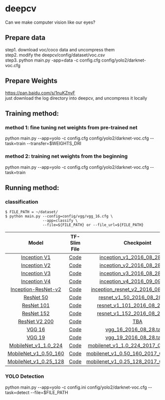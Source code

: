 # deepcv
Can we make computer vision like our eyes?

## Prepare data
step1. download voc/coco data and uncompress them \
step2. modify the deepcv/config/dataset/voc.csv \
step3. python main.py -app=data -c config.cfg config/yolo2/darknet-voc.cfg


## Prepare Weights
https://pan.baidu.com/s/1nuKZnvF \
just download the log directory into deepcv, and uncompress it locally

## Training method:
### method 1: fine tuning net weights from pre-trained net
python main.py --app=yolo -c config.cfg config/yolo2/darknet-voc.cfg --task=train --transfer=$WEIGHTS_DRI
### method 2: training net weights from the beginning
python main.py --app=yolo -c config.cfg config/yolo2/darknet-voc.cfg --task=train
## Running method:

### classification
```shell
$ FILE_PATH = ~/dataset/
$ python main.py --config=config/vgg/vgg_16.cfg \ 
                 --app=classify \
                 --file=${FILE_PATH} or --file_url=${FILE_PATH}

```
Model | TF-Slim File | Checkpoint | Top-1 Accuracy| Top-5 Accuracy |
:----:|:------------:|:----------:|:-------:|:--------:|
[Inception V1](http://arxiv.org/abs/1409.4842v1)|[Code](https://github.com/xhzcyc/deepcv/blob/master/model/classification/inception_v1.py)|[inception_v1_2016_08_28.tar.gz](https://pan.baidu.com/s/1gfACLMV)|69.8|89.6|
[Inception V2](http://arxiv.org/abs/1502.03167)|[Code](https://github.com/xhzcyc/deepcv/blob/master/model/classification/inception_v2.py)|[inception_v2_2016_08_28.tar.gz](https://pan.baidu.com/s/1gfACLMV)|73.9|91.8|
[Inception V3](http://arxiv.org/abs/1512.00567)|[Code](https://github.com/xhzcyc/deepcv/blob/master/model/classification/inception_v3.py)|[inception_v3_2016_08_28.tar.gz](https://pan.baidu.com/s/1gfACLMV)|78.0|93.9|
[Inception V4](http://arxiv.org/abs/1602.07261)|[Code](https://github.com/xhzcyc/deepcv/blob/master/model/classification/inception_v4.py)|[inception_v4_2016_09_09.tar.gz](https://pan.baidu.com/s/1gfACLMV)|80.2|95.2|
[Inception-ResNet-v2](http://arxiv.org/abs/1602.07261)|[Code](https://github.com/xhzcyc/deepcv/blob/master/model/classification/inception_resnet_v2.py)|[inception_resnet_v2_2016_08_30.tar.gz](https://pan.baidu.com/s/1gfACLMV)|80.4|95.3|
[ResNet 50](https://arxiv.org/abs/1512.03385)|[Code](https://github.com/xhzcyc/deepcv/blob/master/model/classification/resnet_v1.py)|[resnet_v1_50_2016_08_28.tar.gz](https://pan.baidu.com/s/1gfACLMV)|75.2|92.2|
[ResNet 101](https://arxiv.org/abs/1512.03385)|[Code](https://github.com/xhzcyc/deepcv/blob/master/model/classification/resnet_v1.py)|[resnet_v1_101_2016_08_28.tar.gz](https://pan.baidu.com/s/1gfACLMV)|76.4|92.9|
[ResNet 152](https://arxiv.org/abs/1512.03385)|[Code](https://github.com/xhzcyc/deepcv/blob/master/model/classification/resnet_v1.py)|[resnet_v1_152_2016_08_28.tar.gz](https://pan.baidu.com/s/1gfACLMV)|76.8|93.2|
[ResNet V2 200](https://arxiv.org/abs/1603.05027)|[Code](https://github.com/xhzcyc/deepcv/blob/master/model/classification/resnet_v2.py)|[TBA]()|79.9\*|95.2\*|
[VGG 16](http://arxiv.org/abs/1409.1556.pdf)|[Code](https://github.com/xhzcyc/deepcv/blob/master/model/classification/vgg.py)|[vgg_16_2016_08_28.tar.gz](https://pan.baidu.com/s/1gfACLMV)|71.5|89.8|
[VGG 19](http://arxiv.org/abs/1409.1556.pdf)|[Code](https://github.com/xhzcyc/deepcv/blob/master/model/classification/vgg.py)|[vgg_19_2016_08_28.tar.gz](https://pan.baidu.com/s/1gfACLMV)|71.1|89.8|
[MobileNet_v1_1.0_224](https://arxiv.org/pdf/1704.04861.pdf)|[Code](https://github.com/xhzcyc/deepcv/blob/master/model/classification/mobilenet_v1.py)|[mobilenet_v1_1.0_224_2017_06_14.tar.gz](https://pan.baidu.com/s/1gfACLMV)|70.7|89.5|
[MobileNet_v1_0.50_160](https://arxiv.org/pdf/1704.04861.pdf)|[Code](https://github.com/xhzcyc/deepcv/blob/master/model/classification/mobilenet_v1.py)|[mobilenet_v1_0.50_160_2017_06_14.tar.gz](https://pan.baidu.com/s/1gfACLMV)|59.9|82.5|
[MobileNet_v1_0.25_128](https://arxiv.org/pdf/1704.04861.pdf)|[Code](https://github.com/xhzcyc/deepcv/blob/master/model/classification/mobilenet_v1.py)|[mobilenet_v1_0.25_128_2017_06_14.tar.gz](https://pan.baidu.com/s/1gfACLMV)|41.3|66.2|
### YOLO Detection
python main.py --app=yolo -c config.ini config/yolo2/darknet-voc.cfg --task=detect --file=$FILE_PATH

